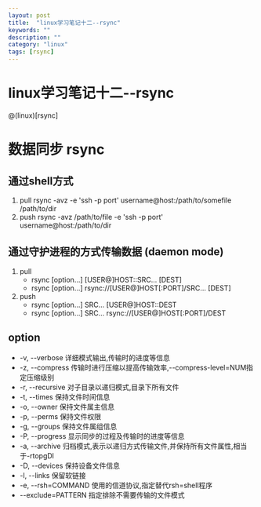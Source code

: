 ```yaml
---
layout: post
title:  "linux学习笔记十二--rsync"
keywords: ""
description: ""
category: "linux" 
tags: [rsync]
---
```


# linux学习笔记十二--rsync
@(linux)[rsync]

<!-- more -->

# 数据同步 rsync

## 通过shell方式

1. pull
	rsync -avz -e 'ssh -p port' username@host:/path/to/somefile /path/to/dir
2. push
	rsync -avz /path/to/file -e 'ssh -p port' username@host:/path/to/dir
 

## 通过守护进程的方式传输数据 (daemon mode)

1. pull 
	- rsync [option...] [USER@]HOST::SRC... [DEST]
	- rsync [option...] rsync://[USER@]HOST[:PORT]/SRC... [DEST]
2. push 
	- rsync [option...] SRC... [USER@]HOST::DEST
	- rsync [option...] SRC... rsync://[USER@]HOST[:PORT]/DEST

## option 

- -v, --verbose 详细模式输出,传输时的进度等信息
- -z, --compress 传输时进行压缩以提高传输效率,--compress-level=NUM指定压缩级别
- -r, --recursive 对子目录以递归模式,目录下所有文件
- -t, --times 保持文件时间信息
- -o, --owner 保持文件属主信息
- -p, --perms 保持文件权限
- -g, --groups 保持文件属组信息
- -P, --progress 显示同步的过程及传输时的进度等信息
- -a, --archive 归档模式,表示以递归方式传输文件,并保持所有文件属性,相当于-rtopgDl
- -D, --devices 保持设备文件信息
- -l, --links 保留软链接
- -e, --rsh=COMMAND 使用的信道协议,指定替代rsh=shell程序
- --exclude=PATTERN 指定排除不需要传输的文件模式
